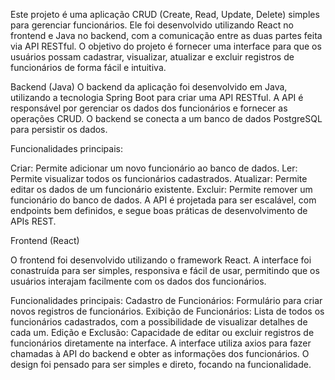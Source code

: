Este projeto é uma aplicação CRUD (Create, Read, Update, Delete) simples para gerenciar funcionários. Ele foi desenvolvido utilizando React no frontend e Java no backend, com a comunicação entre as duas partes feita via API RESTful. O objetivo do projeto é fornecer uma interface para que os usuários possam cadastrar, visualizar, atualizar e excluir registros de funcionários de forma fácil e intuitiva.

Backend (Java)
O backend da aplicação foi desenvolvido em Java, utilizando a tecnologia Spring Boot para criar uma API RESTful. A API é responsável por gerenciar os dados dos funcionários e fornecer as operações CRUD. O backend se conecta a um banco de dados PostgreSQL para persistir os dados.

Funcionalidades principais:

Criar: Permite adicionar um novo funcionário ao banco de dados.
Ler: Permite visualizar todos os funcionários cadastrados.
Atualizar: Permite editar os dados de um funcionário existente.
Excluir: Permite remover um funcionário do banco de dados.
A API é projetada para ser escalável, com endpoints bem definidos, e segue boas práticas de desenvolvimento de APIs REST.

Frontend (React)

O frontend foi desenvolvido utilizando o framework React. A interface foi conastruída para ser simples, responsiva e fácil de usar, permitindo que os usuários interajam facilmente com os dados dos funcionários.

Funcionalidades principais:
Cadastro de Funcionários: Formulário para criar novos registros de funcionários.
Exibição de Funcionários: Lista de todos os funcionários cadastrados, com a possibilidade de visualizar detalhes de cada um.
Edição e Exclusão: Capacidade de editar ou excluir registros de funcionários diretamente na interface.
A interface utiliza axios para fazer chamadas à API do backend e obter as informações dos funcionários. O design foi pensado para ser simples e direto, focando na funcionalidade.
